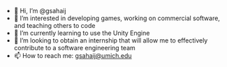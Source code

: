 - 👋 Hi, I’m @gsahaij
- 👀 I’m interested in developing games, working on commercial software, and teaching others to code
- 🌱 I’m currently learning to use the Unity Engine
- 💞️ I’m looking to obtain an internship that will allow me to effectively contribute to a software engineering team
- 📫 How to reach me: gsahaij@umich.edu

<!---
gsahaij/gsahaij is a ✨ special ✨ repository because its `README.md` (this file) appears on your GitHub profile.
You can click the Preview link to take a look at your changes.
--->
